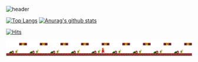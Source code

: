 <!-- ## 🖥🙂💻 -->

![header](https://capsule-render.vercel.app/api?type=soft&color=auto&height=150&section=header&text=🖥LEEJUNHEE💻🙂&fontSize=70&animation=twinkling)

<p><p><p>
<!-- <h3 align="center">🛠 Tech Stack 🛠</h3>

<p align="center">
  <img src="https://img.shields.io/badge/Python-3766AB?style=flat-square&logo=Python&logoColor=white"/></a>&nbsp 
  <img src="https://img.shields.io/badge/Java-007396?style=flat-square&logo=Java&logoColor=white"/></a>&nbsp 
  <img src="https://img.shields.io/badge/C++-00599C?style=flat-square&logo=C%2B%2B&logoColor=white"/></a>&nbsp 
  <img src="https://img.shields.io/badge/C-A8B9CC?style=flat-square&logo=C&logoColor=white"/></a>&nbsp 
  <img src="https://img.shields.io/badge/Javascript-ffb13b?style=flat-square&logo=javascript&logoColor=white"/></a>&nbsp 
  <img src="https://img.shields.io/badge/css-1572B6?style=flat-square&logo=css3&logoColor=white"/></a>&nbsp 
  <img src="https://img.shields.io/badge/Go-11B48A?style=flat-square&logo=Go&logoColor=white"/></a>&nbsp 
  <br>
  <img src="https://img.shields.io/badge/SpringBoot-6DB33F?style=flat-square&logo=Spring&logoColor=white"/></a>&nbsp 
  <img src="https://img.shields.io/badge/Django-092E20?style=flat-square&logo=Django&logoColor=white"/></a>&nbsp 
  <img src="https://img.shields.io/badge/Mysql-E6B91E?style=flat-square&logo=MySql&logoColor=white"/></a>&nbsp 
  <img src="https://img.shields.io/badge/HyperledgerFabric-DB3552?style=flat-square&logo=Hulu&logoColor=white"/></a>&nbsp 
  <img src="https://img.shields.io/badge/aws-333664?style=flat-square&logo=amazon-aws&logoColor=white"/></a>&nbsp 
  <img src="https://img.shields.io/badge/elasticsearch-005571?style=flat-square&logo=elasticsearch&logoColor=white"/></a>&nbsp 
</p> -->
<!--
**leejunheee/leejunheee** is a ✨ _special_ ✨ repository because its `README.md` (this file) appears on your GitHub profile.

Here are some ideas to get you started:

- 🔭 I’m currently working on ...
- 🌱 I’m currently learning ...
- 👯 I’m looking to collaborate on ...
- 🤔 I’m looking for help with ...
- 💬 Ask me about ...
- 📫 How to reach me: ...
- 😄 Pronouns: ...
- ⚡ Fun fact: ...
-->
<!-- [![Tech Blog Badge](http://img.shields.io/badge/-Tech%20blog-black?style=flat-square&logo=github&link=https://ggujunheee.tistory.com/)](https://ggujunheee.tistory.com/) -->

[![Top Langs](https://github-readme-stats.vercel.app/api/top-langs/?username=leejunheee)](https://github.com/leejunheee/leejunheee)
[![Anurag's github stats](https://github-readme-stats.vercel.app/api?username=leejunheee)](https://github.com/leejunheee/leejunheee)


[![Hits](https://hits.seeyoufarm.com/api/count/incr/badge.svg?url=https%3A%2F%2Fgithub.com%2Fleejunheee&count_bg=%23C83D70&title_bg=%23555555&icon=&icon_color=%23E7E7E7&title=hits&edge_flat=false)](https://hits.seeyoufarm.com)
<!-- ### ⬇︎⬇︎개인 포트폴리오⬇︎⬇︎
https://leejunheee.github.io/portfolio/ -->

![anim](https://raw.githubusercontent.com/vhanla/vhanla/master/.gitassets/walkingmario.gif)
